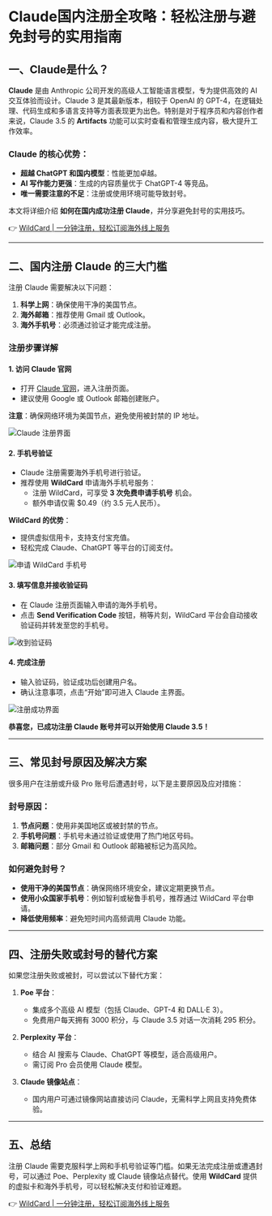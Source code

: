 # Claude国内注册全攻略：轻松注册与避免封号的实用指南

## 一、Claude是什么？

**Claude** 是由 Anthropic 公司开发的高级人工智能语言模型，专为提供高效的 AI 交互体验而设计。Claude 3 是其最新版本，相较于 OpenAI 的 GPT-4，在逻辑处理、代码生成和多语言支持等方面表现更为出色。特别是对于程序员和内容创作者来说，Claude 3.5 的 **Artifacts** 功能可以实时查看和管理生成内容，极大提升工作效率。

### Claude 的核心优势：
- **超越 ChatGPT 和国内模型**：性能更加卓越。
- **AI 写作能力更强**：生成的内容质量优于 ChatGPT-4 等竞品。
- **唯一需要注意的不足**：注册或使用环境可能导致封号。

本文将详细介绍 **如何在国内成功注册 Claude**，并分享避免封号的实用技巧。

👉 [WildCard | 一分钟注册，轻松订阅海外线上服务](https://bbtdd.com/WildCard)

---

## 二、国内注册 Claude 的三大门槛

注册 Claude 需要解决以下问题：

1. **科学上网**：确保使用干净的美国节点。
2. **海外邮箱**：推荐使用 Gmail 或 Outlook。
3. **海外手机号**：必须通过验证才能完成注册。

### 注册步骤详解

#### 1. 访问 Claude 官网
- 打开 [Claude 官网](https://claude.ai)，进入注册页面。
- 建议使用 Google 或 Outlook 邮箱创建账户。

**注意**：确保网络环境为美国节点，避免使用被封禁的 IP 地址。

![Claude 注册界面](https://bbtdd.com/img/617285950.webp)

#### 2. 手机号验证
- Claude 注册需要海外手机号进行验证。
- 推荐使用 **WildCard** 申请海外手机号服务：
  - 注册 WildCard，可享受 **3 次免费申请手机号** 机会。
  - 额外申请仅需 $0.49（约 3.5 元人民币）。

**WildCard 的优势**：
- 提供虚拟信用卡，支持支付宝充值。
- 轻松完成 Claude、ChatGPT 等平台的订阅支付。

![申请 WildCard 手机号](https://bbtdd.com/img/9184991072741.webp)

#### 3. 填写信息并接收验证码
- 在 Claude 注册页面输入申请的海外手机号。
- 点击 **Send Verification Code** 按钮，稍等片刻，WildCard 平台会自动接收验证码并转发至您的手机号。

![收到验证码](https://bbtdd.com/img/71285500491.webp)

#### 4. 完成注册
- 输入验证码，验证成功后创建用户名。
- 确认注意事项，点击“开始”即可进入 Claude 主界面。

![注册成功界面](https://bbtdd.com/img/507537634.webp)

**恭喜您，已成功注册 Claude 账号并可以开始使用 Claude 3.5！**

---

## 三、常见封号原因及解决方案

很多用户在注册或升级 Pro 账号后遭遇封号，以下是主要原因及应对措施：

### 封号原因：
1. **节点问题**：使用非美国地区或被封禁的节点。
2. **手机号问题**：手机号未通过验证或使用了热门地区号码。
3. **邮箱问题**：部分 Gmail 和 Outlook 邮箱被标记为高风险。

### 如何避免封号？
- **使用干净的美国节点**：确保网络环境安全，建议定期更换节点。
- **使用小众国家手机号**：例如智利或秘鲁手机号，推荐通过 WildCard 平台申请。
- **降低使用频率**：避免短时间内高频调用 Claude 功能。

---

## 四、注册失败或封号的替代方案

如果您注册失败或被封，可以尝试以下替代方案：

1. **Poe 平台**：
   - 集成多个高级 AI 模型（包括 Claude、GPT-4 和 DALL·E 3）。
   - 免费用户每天拥有 3000 积分，与 Claude 3.5 对话一次消耗 295 积分。

2. **Perplexity 平台**：
   - 结合 AI 搜索与 Claude、ChatGPT 等模型，适合高级用户。
   - 需订阅 Pro 会员使用 Claude 模型。

3. **Claude 镜像站点**：
   - 国内用户可通过镜像网站直接访问 Claude，无需科学上网且支持免费体验。

---

## 五、总结

注册 Claude 需要克服科学上网和手机号验证等门槛。如果无法完成注册或遭遇封号，可以通过 Poe、Perplexity 或 Claude 镜像站点替代。使用 **WildCard** 提供的虚拟卡和海外手机号，可以轻松解决支付和验证难题。

👉 [WildCard | 一分钟注册，轻松订阅海外线上服务](https://bbtdd.com/WildCard)